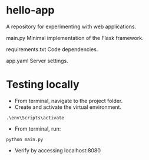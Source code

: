 # hello-app
 A repository for experimenting with web applications.

 main.py
    Minimal implementation of the Flask framework.

requirements.txt
    Code dependencies.

app.yaml
    Server settings.


# Testing locally

* From terminal, navigate to the project folder.
* Create and activate the virtual environment.
```
.\env\Scripts\activate
```
* From terminal, run:
```
python main.py
```
* Verify by accessing localhost:8080
